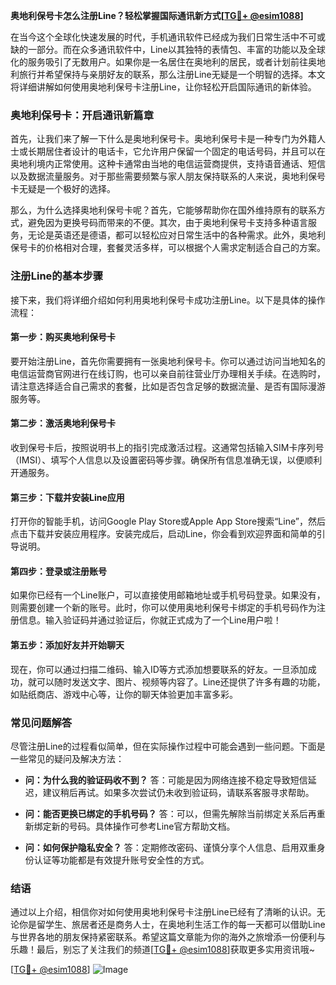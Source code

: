 **奥地利保号卡怎么注册Line？轻松掌握国际通讯新方式[[TG💪+ @esim1088](https://t.me/s/esim1088)]**

在当今这个全球化快速发展的时代，手机通讯软件已经成为我们日常生活中不可或缺的一部分。而在众多通讯软件中，Line以其独特的表情包、丰富的功能以及全球化的服务吸引了无数用户。如果你是一名居住在奥地利的居民，或者计划前往奥地利旅行并希望保持与亲朋好友的联系，那么注册Line无疑是一个明智的选择。本文将详细讲解如何使用奥地利保号卡注册Line，让你轻松开启国际通讯的新体验。

### 奥地利保号卡：开启通讯新篇章

首先，让我们来了解一下什么是奥地利保号卡。奥地利保号卡是一种专门为外籍人士或长期居住者设计的电话卡，它允许用户保留一个固定的电话号码，并且可以在奥地利境内正常使用。这种卡通常由当地的电信运营商提供，支持语音通话、短信以及数据流量服务。对于那些需要频繁与家人朋友保持联系的人来说，奥地利保号卡无疑是一个极好的选择。

那么，为什么选择奥地利保号卡呢？首先，它能够帮助你在国外维持原有的联系方式，避免因为更换号码而带来的不便。其次，由于奥地利保号卡支持多种语言服务，无论是英语还是德语，都可以轻松应对日常生活中的各种需求。此外，奥地利保号卡的价格相对合理，套餐灵活多样，可以根据个人需求定制适合自己的方案。

### 注册Line的基本步骤

接下来，我们将详细介绍如何利用奥地利保号卡成功注册Line。以下是具体的操作流程：

#### 第一步：购买奥地利保号卡
要开始注册Line，首先你需要拥有一张奥地利保号卡。你可以通过访问当地知名的电信运营商官网进行在线订购，也可以亲自前往营业厅办理相关手续。在选购时，请注意选择适合自己需求的套餐，比如是否包含足够的数据流量、是否有国际漫游服务等。

#### 第二步：激活奥地利保号卡
收到保号卡后，按照说明书上的指引完成激活过程。这通常包括输入SIM卡序列号（IMSI）、填写个人信息以及设置密码等步骤。确保所有信息准确无误，以便顺利开通服务。

#### 第三步：下载并安装Line应用
打开你的智能手机，访问Google Play Store或Apple App Store搜索“Line”，然后点击下载并安装应用程序。安装完成后，启动Line，你会看到欢迎界面和简单的引导说明。

#### 第四步：登录或注册账号
如果你已经有一个Line账户，可以直接使用邮箱地址或手机号码登录。如果没有，则需要创建一个新的账号。此时，你可以使用奥地利保号卡绑定的手机号码作为注册信息。输入验证码并通过验证后，你就正式成为了一个Line用户啦！

#### 第五步：添加好友并开始聊天
现在，你可以通过扫描二维码、输入ID等方式添加想要联系的好友。一旦添加成功，就可以随时发送文字、图片、视频等内容了。Line还提供了许多有趣的功能，如贴纸商店、游戏中心等，让你的聊天体验更加丰富多彩。

### 常见问题解答

尽管注册Line的过程看似简单，但在实际操作过程中可能会遇到一些问题。下面是一些常见的疑问及解决方法：

- **问：为什么我的验证码收不到？**
  答：可能是因为网络连接不稳定导致短信延迟，建议稍后再试。如果多次尝试仍未收到验证码，请联系客服寻求帮助。

- **问：能否更换已绑定的手机号码？**
  答：可以，但需先解除当前绑定关系后再重新绑定新的号码。具体操作可参考Line官方帮助文档。

- **问：如何保护隐私安全？**
  答：定期修改密码、谨慎分享个人信息、启用双重身份认证等功能都是有效提升账号安全性的方式。

### 结语

通过以上介绍，相信你对如何使用奥地利保号卡注册Line已经有了清晰的认识。无论你是留学生、旅居者还是商务人士，在奥地利生活工作的每一天都可以借助Line与世界各地的朋友保持紧密联系。希望这篇文章能为你的海外之旅增添一份便利与乐趣！最后，别忘了关注我们的频道[[TG💪+ @esim1088](https://t.me/s/esim1088)]获取更多实用资讯哦~

[[TG💪+ @esim1088](https://t.me/s/esim1088)] ![Image](https://i.postimg.cc/4NQfJmqS/Snipaste-2025-05-13-00-14-12.png)